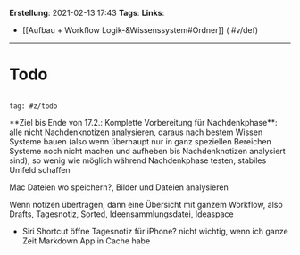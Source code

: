 **Erstellung**: 2021-02-13 17:43
**Tags**:
**Links**:
- [[Aufbau + Workflow Logik-&Wissenssystem#Ordner]] ( #v/def)

---

# Todo

  

````query

tag: #z/todo

````

  

\*\*Ziel bis Ende von 17.2.: Komplette Vorbereitung für Nachdenkphase\*\*: alle nicht Nachdenknotizen analysieren, daraus nach bestem Wissen Systeme bauen (also wenn überhaupt nur in ganz speziellen Bereichen Systeme noch nicht machen und aufheben bis Nachdenknotizen analysiert sind); so wenig wie möglich während Nachdenkphase testen, stabiles Umfeld schaffen

  

Mac Dateien wo speichern?, Bilder und Dateien analysieren

Wenn notizen übertragen, dann eine Übersicht mit ganzem Workflow, also Drafts, Tagesnotiz, Sorted, Ideensammlungsdatei, Ideaspace

- Siri Shortcut öffne Tagesnotiz für iPhone? nicht wichtig, wenn ich ganze Zeit Markdown App in Cache habe